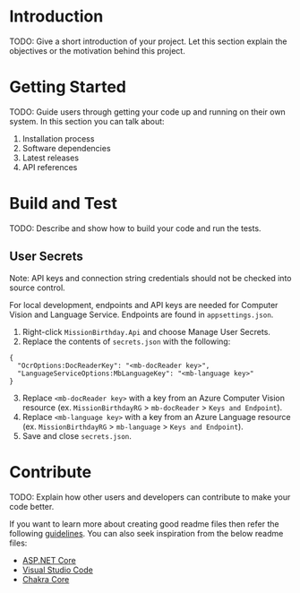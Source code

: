 # Introduction 
TODO: Give a short introduction of your project. Let this section explain the objectives or the motivation behind this project. 

# Getting Started
TODO: Guide users through getting your code up and running on their own system. In this section you can talk about:
1.	Installation process
2.	Software dependencies
3.	Latest releases
4.	API references

# Build and Test
TODO: Describe and show how to build your code and run the tests. 

## User Secrets
Note: API keys and connection string credentials should not be checked into source control.

For local development, endpoints and API keys are needed for Computer Vision and Language Service. Endpoints are found in `appsettings.json`.

1. Right-click `MissionBirthday.Api` and choose Manage User Secrets.
2. Replace the contents of `secrets.json` with the following:
```
{
  "OcrOptions:DocReaderKey": "<mb-docReader key>",
  "LanguageServiceOptions:MbLanguageKey": "<mb-language key>"
}
```
3. Replace `<mb-docReader key>` with a key from an Azure Computer Vision resource (ex. `MissionBirthdayRG` > `mb-docReader` > `Keys and Endpoint`).
4. Replace `<mb-language key>` with a key from an Azure Language resource (ex. `MissionBirthdayRG` > `mb-language` > `Keys and Endpoint`).
5. Save and close `secrets.json`.

# Contribute
TODO: Explain how other users and developers can contribute to make your code better. 

If you want to learn more about creating good readme files then refer the following [guidelines](https://docs.microsoft.com/en-us/azure/devops/repos/git/create-a-readme?view=azure-devops). You can also seek inspiration from the below readme files:
- [ASP.NET Core](https://github.com/aspnet/Home)
- [Visual Studio Code](https://github.com/Microsoft/vscode)
- [Chakra Core](https://github.com/Microsoft/ChakraCore)